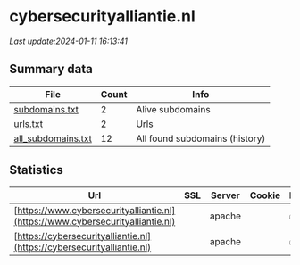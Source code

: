 # cybersecurityalliantie.nl
*Last update:2024-01-11 16:13:41*
## Summary data
| File       | Count | Info |
|------------|-------|------|
|[subdomains.txt](/data/cybersecurityalliantie/subdomains.txt)|2|Alive subdomains|
|[urls.txt](/data/cybersecurityalliantie/urls.txt)|2|Urls|
|[all_subdomains.txt](/data/cybersecurityalliantie/all_subdomains.txt)|12|All found subdomains (history)|
## Statistics
| Url | SSL | Server | Cookie | HSTS | CSP | XFO | XXP | RP | Tech |
|------------|-------|------|------|------|------|------|------|------|------|
|[https://www.cybersecurityalliantie.nl](https://www.cybersecurityalliantie.nl)| |apache| |:white_check_mark: | | | | |:white_check_mark: |Apache HTTP Server H...|
|[https://cybersecurityalliantie.nl](https://cybersecurityalliantie.nl)| |apache| |:white_check_mark: | | | | |:white_check_mark: |Apache HTTP Server H...|